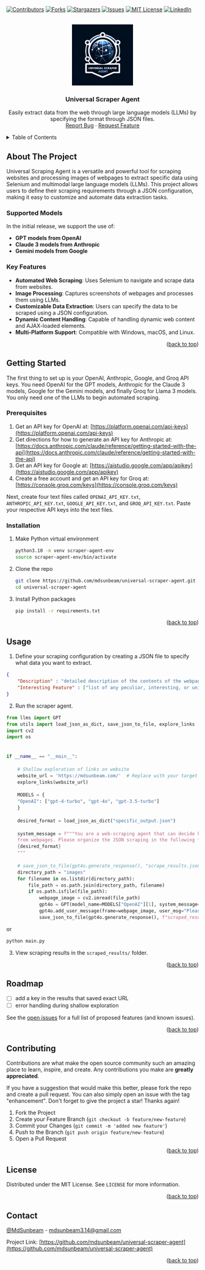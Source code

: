 <!-- Improved compatibility of back to top link: See: https://github.com/othneildrew/Best-README-Template/pull/73 -->
<a name="readme-top"></a>
<!--
*** Thanks for checking out the Best-README-Template. If you have a suggestion
*** that would make this better, please fork the repo and create a pull request
*** or simply open an issue with the tag "enhancement".
*** Don't forget to give the project a star!
*** Thanks again! Now go create something AMAZING! :D
-->



<!-- PROJECT SHIELDS -->
<!--
*** I'm using markdown "reference style" links for readability.
*** Reference links are enclosed in brackets [ ] instead of parentheses ( ).
*** See the bottom of this document for the declaration of the reference variables
*** for contributors-url, forks-url, etc. This is an optional, concise syntax you may use.
*** https://www.markdownguide.org/basic-syntax/#reference-style-links
-->
[![Contributors][contributors-shield]][contributors-url]
[![Forks][forks-shield]][forks-url]
[![Stargazers][stars-shield]][stars-url]
[![Issues][issues-shield]][issues-url]
[![MIT License][license-shield]][license-url]
[![LinkedIn][linkedin-shield]][linkedin-url]



<!-- PROJECT LOGO -->
<br />
<div align="center">
  <a href="https://github.com/mdsunbeam/universal-scraper-agent">
    <img src="misc/scraper-agent-logo.png" alt="Logo" width="160" height="160">
  </a>

<h3 align="center">Universal Scraper Agent</h3>

  <p align="center">
    Easily extract data from the web through large language models (LLMs) by specifying the format through JSON files.
    <br />
    <!-- <a href="https://github.com/mdsunbeam/llm-hub"><strong>Explore the docs »</strong></a>
    <br />
    <br />
    <a href="https://github.com/mdsunbeam/llm-hub">View Demo</a> -->
    <!-- · -->
    <a href="https://github.com/mdsunbeam/universal-scraper-agent/issues/new?labels=bug&template=bug-report---.md">Report Bug</a>
    ·
    <a href="https://github.com/mdsunbeam/universal-scraper-agent/issues/new?labels=enhancement&template=feature-request---.md">Request Feature</a>
  </p>
</div>



<!-- TABLE OF CONTENTS -->
<details>
  <summary>Table of Contents</summary>
  <ol>
    <li>
      <a href="#about-the-project">About The Project</a>
    </li>
    <li>
      <a href="#getting-started">Getting Started</a>
      <ul>
        <li><a href="#prerequisites">Prerequisites</a></li>
        <li><a href="#installation">Installation</a></li>
      </ul>
    </li>
    <li><a href="#usage">Usage</a></li>
    <li><a href="#roadmap">Roadmap</a></li>
    <li><a href="#contributing">Contributing</a></li>
    <li><a href="#license">License</a></li>
    <li><a href="#contact">Contact</a></li>
  </ol>
</details>



<!-- ABOUT THE PROJECT -->
## About The Project

Universal Scraping Agent is a versatile and powerful tool for scraping websites and processing images of webpages to extract specific data using Selenium and multimodal large language models (LLMs). This project allows users to define their scraping requirements through a JSON configuration, making it easy to customize and automate data extraction tasks.

### Supported Models

In the initial release, we support the use of:

- **GPT models from OpenAI**
- **Claude 3 models from Anthropic**
- **Gemini models from Google**

### Key Features

- **Automated Web Scraping**: Uses Selenium to navigate and scrape data from websites.
- **Image Processing**: Captures screenshots of webpages and processes them using LLMs.
- **Customizable Data Extraction**: Users can specify the data to be scraped using a JSON configuration.
- **Dynamic Content Handling**: Capable of handling dynamic web content and AJAX-loaded elements.
- **Multi-Platform Support**: Compatible with Windows, macOS, and Linux.

<p align="right">(<a href="#readme-top">back to top</a>)</p>


<!-- GETTING STARTED -->
## Getting Started

The first thing to set up is your OpenAI, Anthropic, Google, and Groq API keys. You need OpenAI for the GPT models, Anthropic for the Claude 3 models, Google for the Gemini models, and finally Groq for Llama 3 models. You only need one of the LLMs to begin automated scraping.

### Prerequisites

1. Get an API key for OpenAI at: [https://platform.openai.com/api-keys](https://platform.openai.com/api-keys)
2. Get directions for how to generate an API key for Anthropic at: [https://docs.anthropic.com/claude/reference/getting-started-with-the-api](https://docs.anthropic.com/claude/reference/getting-started-with-the-api)
3. Get an API key for Google at: [https://aistudio.google.com/app/apikey](https://aistudio.google.com/app/apikey)
4. Create a free account and get an API key for Groq at: [https://console.groq.com/keys](https://console.groq.com/keys)

Next, create four text files called `OPENAI_API_KEY.txt`, `ANTHROPIC_API_KEY.txt`, `GOOGLE_API_KEY.txt`, and `GROQ_API_KEY.txt`. Paste your respective API keys into the text files.

### Installation

1. Make Python virtual environment
   ```sh
   python3.10 -m venv scraper-agent-env
   source scraper-agent-env/bin/activate
   ```
2. Clone the repo
   ```sh
   git clone https://github.com/mdsunbeam/universal-scraper-agent.git
   cd universal-scraper-agent
   ```
3. Install Python packages
   ```sh
   pip install -r requirements.txt 
   ```

<p align="right">(<a href="#readme-top">back to top</a>)</p>



<!-- USAGE EXAMPLES -->
## Usage

1. Define your scraping configuration by creating a JSON file to specify what data you want to extract.

```json
{
    "Description" : "detailed description of the contents of the webpage",
    "Interesting Feature" : ["list of any peculiar, interesting, or unique features about the page"]
}
```

2. Run the scraper agent.

```python
from llms import GPT
from utils import load_json_as_dict, save_json_to_file, explore_links
import cv2
import os


if __name__ == "__main__":

    # Shallow exploration of links on website
    website_url = 'https://mdsunbeam.com/'  # Replace with your target website
    explore_links(website_url)

    MODELS = {
    "OpenAI": ["gpt-4-turbo", "gpt-4o", "gpt-3.5-turbo"]
    }

    desired_format = load_json_as_dict("specific_output.json")
    
    system_message = f"""You are a web-scraping agent that can decide how to scrape information
    from webpages. Please organize the JSON scraping in the following format: \n
    {desired_format}
    """

    # save_json_to_file(gpt4o.generate_response(), "scrape_results.json")
    directory_path = "images"
    for filename in os.listdir(directory_path):
        file_path = os.path.join(directory_path, filename)
        if os.path.isfile(file_path):
            webpage_image = cv2.imread(file_path)
            gpt4o = GPT(model_name=MODELS["OpenAI"][1], system_message=system_message)
            gpt4o.add_user_message(frame=webpage_image, user_msg="Please give me results in the desired JSON form.")
            save_json_to_file(gpt4o.generate_response(), f"scraped_results/result_{filename}.json")

```
or
```sh
python main.py
```

3. View scraping results in the `scraped_results/` folder.

<p align="right">(<a href="#readme-top">back to top</a>)</p>



<!-- ROADMAP -->
## Roadmap

- [ ] add a key in the results that saved exact URL
- [ ] error handling during shallow exploration

See the [open issues](https://github.com/mdsunbeam/llm-hub/issues) for a full list of proposed features (and known issues).

<p align="right">(<a href="#readme-top">back to top</a>)</p>



<!-- CONTRIBUTING -->
## Contributing

Contributions are what make the open source community such an amazing place to learn, inspire, and create. Any contributions you make are **greatly appreciated**.

If you have a suggestion that would make this better, please fork the repo and create a pull request. You can also simply open an issue with the tag "enhancement".
Don't forget to give the project a star! Thanks again!

1. Fork the Project
2. Create your Feature Branch (`git checkout -b feature/new-feature`)
3. Commit your Changes (`git commit -m 'added new feature'`)
4. Push to the Branch (`git push origin feature/new-feature`)
5. Open a Pull Request

<p align="right">(<a href="#readme-top">back to top</a>)</p>



<!-- LICENSE -->
## License

Distributed under the MIT License. See `LICENSE` for more information.

<p align="right">(<a href="#readme-top">back to top</a>)</p>



<!-- CONTACT -->
## Contact

[@MdSunbeam](https://twitter.com/MdSunbeam) - mdsunbeam3.14@gmail.com

Project Link: [https://github.com/mdsunbeam/universal-scraper-agent](https://github.com/mdsunbeam/universal-scraper-agent)

<p align="right">(<a href="#readme-top">back to top</a>)</p>

<!-- MARKDOWN LINKS & IMAGES -->
<!-- https://www.markdownguide.org/basic-syntax/#reference-style-links -->
[contributors-shield]: https://img.shields.io/github/contributors/mdsunbeam/universal-scraper-agent.svg?style=for-the-badge
[contributors-url]: https://github.com/mdsunbeam/universal-scraper-agent/graphs/contributors
[forks-shield]: https://img.shields.io/github/forks/mdsunbeam/universal-scraper-agent.svg?style=for-the-badge
[forks-url]: https://github.com/mdsunbeam/universal-scraper-agent/network/members
[stars-shield]: https://img.shields.io/github/stars/mdsunbeam/universal-scraper-agent.svg?style=for-the-badge
[stars-url]: https://github.com/mdsunbeam/universal-scraper-agent/stargazers
[issues-shield]: https://img.shields.io/github/issues/mdsunbeam/universal-scraper-agent.svg?style=for-the-badge
[issues-url]: https://github.com/mdsunbeam/universal-scraper-agent/issues
[license-shield]: https://img.shields.io/github/license/mdsunbeam/universal-scraper-agent.svg?style=for-the-badge
[license-url]: https://github.com/mdsunbeam/universal-scraper-agent/blob/main/LICENSE
[linkedin-shield]: https://img.shields.io/badge/-LinkedIn-black.svg?style=for-the-badge&logo=linkedin&colorB=555
[linkedin-url]: https://linkedin.com/in/mdsunbeam
